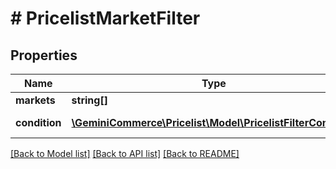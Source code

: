 # # PricelistMarketFilter


## Properties


Name | Type | Description | Notes
------------ | ------------- | ------------- | -------------
**markets**| **string[]** |   | [optional]
**condition**| [**\GeminiCommerce\Pricelist\Model\PricelistFilterCondition**](PricelistFilterCondition.md) |  for more information please, see Model/PricelistFilterCondition.php  | [optional]


[[Back to Model list]](../../README.md#models) [[Back to API list]](../../README.md#endpoints) [[Back to README]](../../README.md)